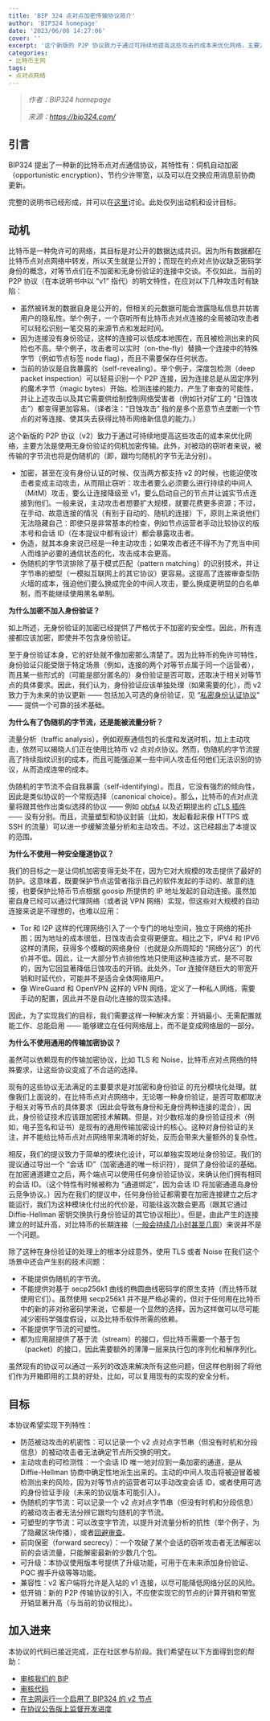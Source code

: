 ```yaml
---
title: 'BIP 324 点对点加密传输协议简介'
author: 'BIP324 homepage'
date: '2023/06/08 14:27:06'
cover: ''
excerpt: '这个新版的 P2P 协议致力于通过可持续地提高这些攻击的成本来优化网络，主要方法是使用无身份验证的伺机加密传输'
categories:
- 比特币主网
tags:
- 点对点网络
---
```



> *作者：BIP324 homepage*
> 
> *来源：<https://bip324.com/>*



## 引言

BIP324 提出了一种新的比特币点对点通信协议，其特性有：伺机自动加密（opportunistic encryption）、节约少许带宽，以及可以在交换应用消息前协商更新。

完整的说明书已经形成，并可以在[这里](https://github.com/bitcoin/bips/pull/1378)讨论。此处仅列出动机和设计目标。

## 动机

比特币是一种免许可的网络，其目标是对公开的数据达成共识。因为所有数据都在比特币点对点网络中转发，所以天生就是公开的；而现在的点对点协议缺乏密码学身份的概念，对等节点们在不加密和无身份验证的连接中交谈。不仅如此，当前的 P2P 协议（在本说明书中以 “v1” 指代）的明文特性，在应对以下几种攻击时有缺陷：

- 虽然被转发的数据自身是公开的，但相关的元数据可能会泄露隐私信息并妨害用户的隐私性。举个例子，一个窃听所有比特币点对点连接的全局被动攻击者可以轻松识别一笔交易的来源节点和发起时间。
- 因为连接没有身份验证，这样的连接可以低成本地围在，而且被检测出来的风险也不高。举个例子，攻击者可以实时（on-the-fly）替换一个连接中的特殊字节（例如节点标签 node flag），而且不需要保存任何状态。
- 当前的协议是自我暴露的（self-revealing）。举个例子，深度包检测（deep packet inspection）可以轻易识别一个 P2P 连接，因为连接总是从固定序列的魔术字节（magic bytes）开始。检测连接的能力，产生了审查的可能性，并让上述攻击以及其它需要供给制控制网络受害者（例如针对矿工的 “日蚀攻击”）都变得更加容易。（译者注：“日蚀攻击” 指的是多个恶意节点垄断一个节点的对等连接、使其失去获得比特币网络新信息的能力。）

这个新版的 P2P 协议（v2）致力于通过可持续地提高这些攻击的成本来优化网络，主要方法是使用无身份验证的伺机加密传输。此外，对被动的窃听者来说，被传输的字节流也将是伪随机的（即，跟均匀随机的字节无法分别）。

- 加密，甚至在没有身份认证的时候、仅当两方都支持 v2 的时候，也能迫使攻击者变成主动攻击，从而阻止窃听：攻击者要么必须要么进行持续的中间人（MitM）攻击，要么让连接降级至 v1，要么启动自己的节点并让诚实节点连接到他们。一般来说，主动攻击者想要扩大规模，就要花费更多资源；不过，在手动、故意连接的情况（有别于自动的、随机的连接）下，原则上来说他们无法隐藏自己：即使只是非常基本的检查，例如节点运营者手动比较协议的版本号和会话 ID（在本提议中都有设计）都会暴露攻击者。
- 伪造，就其本身来说已经是一种主动攻击；如果攻击者还不得不为了充当中间人而维护必要的通信状态的化，攻击成本会更高。
- 伪随机的字节流排除了基于模式匹配（pattern matching）的识别技术，并让字节串的塑型（一模拟互联网上的其它协议）更容易。这提高了连接审查型防火墙的成本，强迫他们要么换成完全的中间人攻击，要么换成更明显的白名单制，而不能继续使用黑名单制。

**为什么加密不加入身份验证？**

如上所述，无身份验证的加密已经提供了严格优于不加密的安全性。因此，所有连接都应该加密，即使并不包含身份验证。

至于身份验证本身，它的好处就不像加密那么清楚了。因为比特币的免许可特性，身份验证只能受限于特定场景（例如，连接的两个对等节点属于同一个运营者），而且某一些形式的（可能是部分匿名的）身份验证是否可取，还取决于相关对等节点的具体要求。因此，我们认为，身份验证应该单独处理（如果需要的化），而 v2 致力于为未来的协议更新 —— 包括加入可选的身份验证，见 “[私密身份认证协议](https://github.com/sipa/writeups/tree/main/private-authentication-protocols)” —— 提供一个可靠的技术基础。

**为什么有了伪随机的字节流，还是能被流量分析？**

流量分析（traffic analysis），例如观察通信包的长度和发送时机，加上主动攻击，依然可以揭晓人们正在使用比特币 v2 点对点协议。然而，伪随机的字节流提高了持续指纹识别的成本，而且可能强迫某一些中间人攻击任何他们无法识别的协议，从而造成连带的成本。

伪随机的字节流不会自我暴露（self-identifying）。而且，它没有强烈的倾向性，因此是类似协议的一个常规选择（canonical choice）。那么，比特币的点对点流量将跟其他作出类似选择的协议 —— 例如 [obfs4](https://gitlab.com/yawning/obfs4) 以及近期提出的 [cTLS 插件](https://datatracker.ietf.org/doc/draft-cpbs-pseudorandom-ctls/) —— 没有分别。而且，流量塑型和协议封装（比如，发起看起来像 HTTPS 或 SSH 的流量）可以进一步缓解流量分析和主动攻击。不过，这已经超出了本提议的范围。

**为什么不使用一种安全隧道协议？**

我们的目标之一是让伺机加密变得无处不在，因为它对大规模的攻击提供了最好的防护。这意味着，既要保护节点运营者指示自己的软件发起的手动的、故意的连接，也要保护比特币节点根据 goosip 所提供的 IP 地址发起的自动连接。虽然加密自身已经可以通过代理网络（或者说 VPN 网络）实现，但这些对大规模的自动连接来说是不理想的，也难以应用：

- Tor 和 I2P 这样的代理网络引入了一个专门的地址空间，独立于网络的拓扑图；因为地址的成本很低，日蚀攻击会变得更便宜。相比之下，IPV4 和 IPV6 这样的清网，获得多个模糊的网络身份（也就是众所周知的 “网络分区”）的代价并不低。因此，让一大部分节点排他性地只使用这种连接方式，是不可取的，因为它回显著降低日蚀攻击的开销。此处外，Tor 连接伴随巨大的带宽开销和时延代价，可能并不是适合全体网络用户。
- 像 WireGuard 和 OpenVPN 这样的 VPN 网络，定义了一种私人网络，需要手动的配置，因此并不是自动化连接的现实选择。

因此，为了实现我们的目标，我们需要这样一种解决方案：开销最小、无需配置就能工作、总能启用 —— 能够建立在任何网络层上，而不是变成网络层的一部分。

**为什么不使用通用的传输加密协议？**

虽然可以依赖现有的传输加密协议，比如 TLS 和 Noise，比特币点对点网络的特殊要求，让这些协议变成了不合适的选择。

现有的这些协议无法满足的主要要求是对加密和身份验证 的充分模块化处理。就像我们上面说的，在比特币点对点网络中，无论哪一种身份验证，是否可取都取决于相关对等节点的具体要求（因此会导致有身份和无身份两种连接的混合），因此，身份验证技术应该跟加密技术解耦。但是，对少数标准的身份验证技术（例如，电子签名和证书）是现有的通用传输加密设计的核心。这种对身份验证的关注，并不能给比特币点对点网络带来清晰的好处，反而会带来大量额外的复杂性。

相反，我们的提议致力于简单的模块化设计，可以单独实现地址身份验证。我们的提议通过导出一个 “会话 ID”（加密通道的唯一标识符），提供了身份验证的基础。在加密通道建立之后，两个端点可以使用任何身份验证协议，来确认他们拥有相同的会话 ID。（这个特性有时候被称为 “通道绑定”，因为会话 ID 将加密通道岛身份云竞争协议。）因为在我们的提议中，任何身份验证都需要在加密连接建立之后才能运行，我们为这种模块化付出的代价是，可能往返次数会更高（跟其它通过 Diffie-Hellman 密钥交换执行身份验证的其它协议相比）。但是，由此产生的连接建立的时延升高，对比特币的长期连接（[一般会持续几小时甚至几周](https://www.dsn.kastel.kit.edu/bitcoin/)）来说并不是一个问题。

除了这种在身份验证的处理上的根本分歧意外，使用 TLS 或者 Noise 在我们这个场景中还会产生别的技术问题：

- 不能提供伪随机的字节流。
- 不能提供对基于 secp256k1 曲线的椭圆曲线密码学的原生支持（而比特币就使用它们）。虽然使用 secp256k1 并不是严格必需的，但对于任何用在比特币中的新的非对称密码学来说，它都是一个显然的选择，因为这样做可以尽可能减少密码学强度假设，以及比特币软件所需的依赖。
- 不能提供字节流的可塑性。
- 都为应用层提供了基于流（stream）的接口，但比特币需要一个基于包（packet）的接口，因此需要额外的薄薄一层来执行包的序列化和解序列化。

虽然现有的协议可以通过一系列的改造来解决所有这些问题，但这样也削弱了将他们作为开箱即用的工具的好处，比如，可以复用现有的实现的安全分析。

## 目标

本协议希望实现下列特性：

- 防范被动攻击的机密性：可以记录一个 v2 点对点字节串（但没有时机和分段信息）的被动攻击者无法确定节点所交换的明文。
- 主动攻击的可检测性：一个会话 ID 唯一地对应到一条加密的通道，是从 Diffie-Hellman 协商中确定性地派生出来的。主动的中间人攻击将被迫冒着被检测出来的风险，因为对等节点的运营者可以手动改变会话 ID，或者使用可选的身份验证手段（未来的协议版本可能引入）。
- 伪随机的字节流：可以记录一个 v2 点对点字节串（但没有时机和分段信息）的被动攻击者无法分辨它跟均匀随机的字节流。
- 可塑型的字节流：可以改变字节流，以提升对流量分析的抗性（举个例子，为了隐藏区块传播），或者[回避审查](https://gitlab.torproject.org/legacy/trac/-/issues/20348#note_2229522)。
- 前向保密（forward secrecy）：一个攻破了某个会话的窃听攻击者无法解密以前的会话流量，只能解密最新的少数几个包。
- 可升级：本协议使用版本号提供了升级功能，可用于在未来添加身份验证、PQC 握手升级等等功能。
- 兼容性：v2 客户端将允许是入站的 v1 连接，以尽可能降低网络分区的风险。
- 低开销：新的 P2P 传输协议的引入，不应使实现它的节点的计算开销和带宽开销显著升高（与当前的协议相比）。

## 加入进来

本协议的代码已接近完成，正在社区参与阶段。我们希望在以下方面得到您的帮助：

- [审核我们的 BIP](https://bip324.com/sections/bip-review/)
- [审核代码](https://bip324.com/sections/code-review/)
- [在主网运行一个启用了 BIP324 的 v2 节点](https://github.com/bitcoin/bitcoin/pull/24545#issue-1167366626)
- [在协议公告版上监督开发进度](https://github.com/bitcoin/bitcoin/projects/17)



